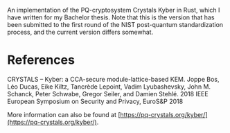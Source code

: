 An implementation of the PQ-cryptosystem Crystals Kyber in Rust, which I have written for my Bachelor thesis. 
Note that this is the version that has been submitted to the first round of the NIST post-quantum standardization process, and the current version differs somewhat.

# References

CRYSTALS – Kyber: a CCA-secure module-lattice-based KEM.
Joppe Bos, Léo Ducas, Eike Kiltz, Tancrède Lepoint, Vadim Lyubashevsky, John M. Schanck, Peter Schwabe, Gregor Seiler, and Damien Stehlé.
2018 IEEE European Symposium on Security and Privacy, EuroS&P 2018

More information can also be found at [https://pq-crystals.org/kyber/](https://pq-crystals.org/kyber/).
